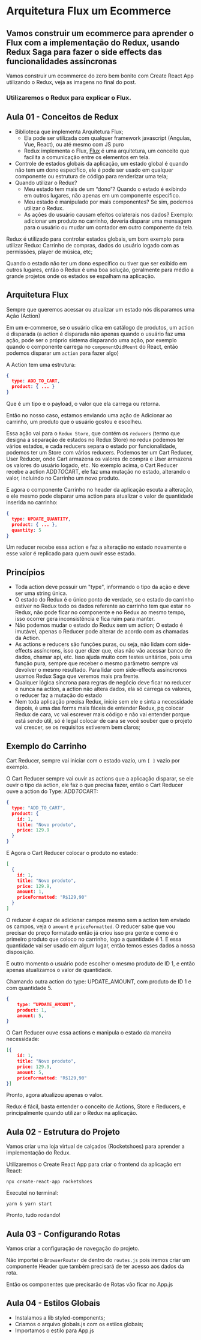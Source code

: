 # Arquitetura Flux um Ecommerce

## Vamos construir um ecommerce para aprender o Flux com a implementação do Redux, usando Redux Saga para fazer o side effects das funcionalidades assíncronas

Vamos construir um ecommerce do zero bem bonito com Create React App utilizando o Redux, veja as imagens no final do post.

### Utilizaremos o Redux para explicar o Flux.

## Aula 01 - Conceitos de Redux

- Biblioteca que implementa Arquitetura Flux;
  - Ela pode ser utilizada com qualquer framework javascript (Angulas, Vue, React), ou até mesmo com JS puro
  - Redux implementa o Flux, [Flux](https://facebook.github.io/flux/) é uma arquitetura, um conceito que facilita a comunicação entre os elementos em tela.
- Controle de estados globais da aplicação, um estado global é quando não tem um dono específico, ele é pode ser usado em qualquer componente ou estrutura de código para renderizar uma tela;
- Quando utilizar o Redux?
  - Meu estado tem mais de um “dono”? Quando o estado é exibindo em outros lugares, não apenas em um componente específico.
  - Meu estado é manipulado por mais componentes? Se sim, podemos utilizar o Redux.
  - As ações do usuário causam efeitos colaterais nos dados? Exemplo: adicionar um produto no carrinho, deveria disparar uma mensagem para o usuário ou mudar um contador em outro componente da tela.

Redux é utilizado para controlar estados globais, um bom exemplo para utilizar Redux: Carrinho de compras, dados do usuário logado com as permissões, player de música, etc;

Quando o estado não ter um dono específico ou tiver que ser exibido em outros lugares, então o Redux é uma boa solução, geralmente para médio a grande projetos onde os estados se espalham na aplicação.

## Arquitetura Flux

Sempre que queremos acessar ou atualizar um estado nós disparamos uma Ação (Action)

Em um e-commerce, se o usuário clica em catálogo de produtos, um action é disparada (a action é disparada não apenas quando o usuário faz uma ação, pode ser o próprio sistema disparando uma ação, por exemplo quando o componente carrega no `componentDidMount` do React, então podemos disparar um `action` para fazer algo)

A Action tem uma estrutura:

```json
{
  type: ADD_TO_CART,
  product: { ... } 
}
```

Que é um tipo e o payload, o valor que ela carrega ou retorna.

Então no nosso caso, estamos enviando uma ação de Adicionar ao carrinho, um produto que o usuário gostou e escolheu.

Essa ação vai para o `Redux Store`, que contém os `reducers` (termo que designa a separação de estados no Redux Store) no redux podemos ter vários estados, e cada reducers separa o estado por funcionalidade, podemos ter um Store com vários reducers. Podemos ter um Cart Reducer, User Reducer, onde Cart armazena os valores de compra e User armazena os valores do usuário logado, etc. No exemplo acima, o Cart Reducer recebe a action ADD*TO*CART, ele faz uma mutação no estado, alterando o valor, incluindo no Carrinho um novo produto.

E agora o componente Carrinho no header da aplicação escuta a alteração, e ele mesmo pode disparar uma action para atualizar o valor de quantidade inserida no carrinho:

```json
{
  type: UPDATE_QUANTITY,
  product: { ... },
  quantity: 5
}
```

Um reducer recebe essa action e faz a alteração no estado novamente e esse valor é replicado para quem ouvir esse estado.

## Princípios

- Toda action deve possuir um "type", informando o tipo da ação e deve ser uma string única.
- O estado do Redux é o único ponto de verdade, se o estado do carrinho estiver no Redux todo os dados referente ao carrinho tem que estar no Redux, não pode ficar no componente e no Redux ao mesmo tempo, isso ocorrer gera inconsistência e fica ruim para manter.
- Não podemos mudar o estado do Redux sem um action; O estado é imutável, apenas o Reducer pode alterar de acordo com as chamadas da Action.
- As actions e reducers são funções puras, ou seja, não lidam com side-effects assíncrons, isso quer dizer que, elas não vão acessar banco de dados, chamar api, etc. Isso ajuda muito com testes unitários, pois uma função pura, sempre que receber o mesmo parâmetro sempre vai devolver o mesmo resultado. Para lidar com side-effects assíncronos usamos Redux Saga que veremos mais pra frente.
- Qualquer lógica síncrona para regras de negócio deve ficar no reducer e nunca na action, a action não altera dados, ela só carrega os valores, o reducer faz a mutação do estado
- Nem toda aplicação precisa Redux, inicie sem ele e sinta a necessidade depois, é uma das forms mais fáceis de entender Redux, pq colocar Redux de cara, vc vai escrever mais código e não vai entender porque está sendo útil, só é legal colocar de cara se você souber que o projeto vai crescer, se os requisitos estiverem bem claros;

## Exemplo do Carrinho

Cart Reducer, sempre vai iniciar com o estado vazio, um `[ ]` vazio por exemplo.

O Cart Reducer sempre vai ouvir as actions que a aplicação disparar, se ele ouvir o tipo da action, ele faz o que precisa fazer, então o Cart Reducer ouve a action do Type: ADD*TO*CART:

```json
{
  type: "ADD_TO_CART",
  product: {
    id: 1,
    title: "Novo produto",
    price: 129.9
  }
}
```

E Agora o Cart Reducer colocar o produto no estado:

```json
[
  {
    id: 1,
    title: "Novo produto",
    price: 129.9,
    amount: 1,
    priceFormatted: "R$129,90"
  }
]
```

O reducer é capaz de adicionar campos mesmo sem a action tem enviado os campos, veja o `amount` e `priceFormatted`. O reducer sabe que vou precisar do preço formatado então já criou isso pra gente e como é o primeiro produto que coloco no carrinho, logo a quantidade é 1. E essa quantidade vai ser usado em algum lugar, então temos esses dados a nossa disposição.

E outro momento o usuário pode escolher o mesmo produto de ID 1, e então apenas atualizamos o valor de quantidade.

Chamando outra action do type: UPDATE_AMOUNT, com produto de ID 1 e com quantidade 5.

```json
{
    type: “UPDATE_AMOUNT”,
    product: 1,
    amount: 5,
}
```

O Cart Reducer ouve essa actions e manipula o estado da maneira necessidade:

```json
[{
    id: 1,
    title: "Novo produto",
    price: 129.9,
    amount: 5,
    priceFormatted: "R$129,90"
}]
```

Pronto, agora atualizou apenas o valor.

Redux é fácil, basta entender o conceito de Actions, Store e Reducers, e principalmente quando utilizar o Redux na aplicação.

## Aula 02 - Estrutura do Projeto

Vamos criar uma loja virtual de calçados (Rocketshoes) para aprender a implementação do Redux.

Utilizaremos o Create React App para criar o frontend da aplicação em React:

```shell
npx create-react-app rocketshoes
```

Executei no terminal:

```shell
yarn & yarn start
```

Pronto, tudo rodando!

## Aula 03 - Configurando Rotas

Vamos criar a configuração de navegação do projeto.

Não importei o `BrowserRouter` de dentro do `routes.js` pois iremos criar um componente Header que também precisará de ter acesso aos dados da rota.

Então os componentes que precisarão de Rotas vão ficar no App.js

## Aula 04 - Estilos Globais

- Instalamos a lib styled-components;
- Criamos o arquivo globals.js com os estilos globais;
- Importamos o estilo para App.js